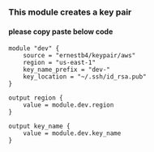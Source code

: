 ### This module creates a key pair

#### please copy paste below code
```
module "dev" {
    source = "ernestb4/keypair/aws"
    region = "us-east-1"
    key_name_prefix = "dev-"
    key_location = "~/.ssh/id_rsa.pub"
}    

output region {
    value = module.dev.region
}

output key_name {
    value = module.dev.key_name
}
```

